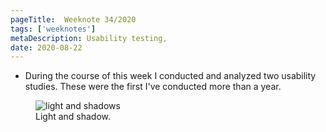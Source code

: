 ```yaml
---
pageTitle:  Weeknote 34/2020
tags: ['weeknotes']
metaDescription: Usability testing, 
date: 2020-08-22
---
```

* During the course of this week I conducted and analyzed two usability studies. These were the first I've conducted more than a year. 
<figure>
<img src="/images/weeknotes/2020/shadows.gif" alt="light and shadows">
<figcaption>Light and shadow.</figcaption>
</figure>
